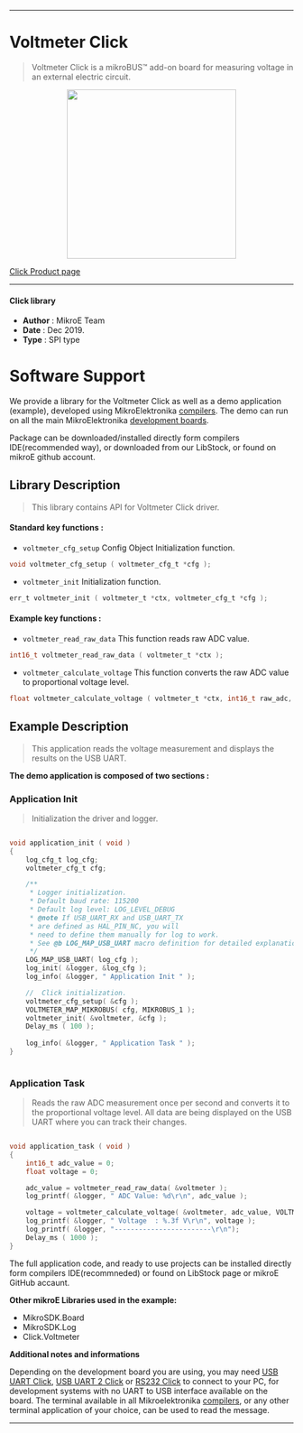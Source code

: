 
---
# Voltmeter Click

> Voltmeter Click is a mikroBUS™ add-on board for measuring voltage in an external electric circuit.

<p align="center">
  <img src="https://download.mikroe.com/images/click_for_ide/voltmeter_click.png" height=300px>
</p>

[Click Product page](https://www.mikroe.com/voltmeter-click)

---


#### Click library 

- **Author**        : MikroE Team
- **Date**          : Dec 2019.
- **Type**          : SPI type


# Software Support

We provide a library for the Voltmeter Click 
as well as a demo application (example), developed using MikroElektronika 
[compilers](https://shop.mikroe.com/compilers). 
The demo can run on all the main MikroElektronika [development boards](https://shop.mikroe.com/development-boards).

Package can be downloaded/installed directly form compilers IDE(recommended way), or downloaded from our LibStock, or found on mikroE github account. 

## Library Description

> This library contains API for Voltmeter Click driver.

#### Standard key functions :

- `voltmeter_cfg_setup` Config Object Initialization function.
```c
void voltmeter_cfg_setup ( voltmeter_cfg_t *cfg ); 
```

- `voltmeter_init` Initialization function.
```c
err_t voltmeter_init ( voltmeter_t *ctx, voltmeter_cfg_t *cfg );
```

#### Example key functions :

- `voltmeter_read_raw_data` This function reads raw ADC value.
```c
int16_t voltmeter_read_raw_data ( voltmeter_t *ctx );
```

- `voltmeter_calculate_voltage` This function converts the raw ADC value to proportional voltage level.
```c
float voltmeter_calculate_voltage ( voltmeter_t *ctx, int16_t raw_adc, uint8_t iso_gnd );
```

## Example Description

> This application reads the voltage measurement and displays the results on the USB UART.

**The demo application is composed of two sections :**

### Application Init 

> Initialization the driver and logger.

```c

void application_init ( void )
{
    log_cfg_t log_cfg;
    voltmeter_cfg_t cfg;

    /** 
     * Logger initialization.
     * Default baud rate: 115200
     * Default log level: LOG_LEVEL_DEBUG
     * @note If USB_UART_RX and USB_UART_TX 
     * are defined as HAL_PIN_NC, you will 
     * need to define them manually for log to work. 
     * See @b LOG_MAP_USB_UART macro definition for detailed explanation.
     */
    LOG_MAP_USB_UART( log_cfg );
    log_init( &logger, &log_cfg );
    log_info( &logger, " Application Init " );

    //  Click initialization.
    voltmeter_cfg_setup( &cfg );
    VOLTMETER_MAP_MIKROBUS( cfg, MIKROBUS_1 );
    voltmeter_init( &voltmeter, &cfg );
    Delay_ms ( 100 );
    
    log_info( &logger, " Application Task " );
}
  
```

### Application Task

> Reads the raw ADC measurement once per second and converts it to the proportional voltage level.
All data are being displayed on the USB UART where you can track their changes.

```c

void application_task ( void )
{
    int16_t adc_value = 0;
    float voltage = 0;

    adc_value = voltmeter_read_raw_data( &voltmeter );
    log_printf( &logger, " ADC Value: %d\r\n", adc_value );

    voltage = voltmeter_calculate_voltage( &voltmeter, adc_value, VOLTMETER_GND_ISO );
    log_printf( &logger, " Voltage  : %.3f V\r\n", voltage );
    log_printf( &logger, "------------------------\r\n");
    Delay_ms ( 1000 );
}  

```

The full application code, and ready to use projects can be  installed directly form compilers IDE(recommneded) or found on LibStock page or mikroE GitHub accaunt.

**Other mikroE Libraries used in the example:** 

- MikroSDK.Board
- MikroSDK.Log
- Click.Voltmeter

**Additional notes and informations**

Depending on the development board you are using, you may need 
[USB UART Click](https://shop.mikroe.com/usb-uart-click), 
[USB UART 2 Click](https://shop.mikroe.com/usb-uart-2-click) or 
[RS232 Click](https://shop.mikroe.com/rs232-click) to connect to your PC, for 
development systems with no UART to USB interface available on the board. The 
terminal available in all Mikroelektronika 
[compilers](https://shop.mikroe.com/compilers), or any other terminal application 
of your choice, can be used to read the message.



---

